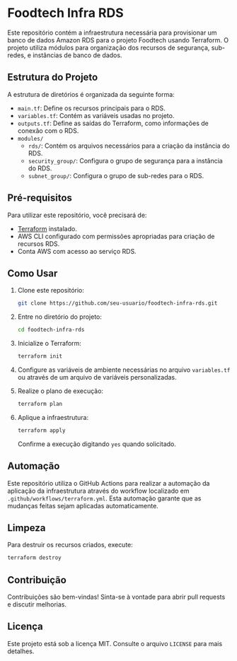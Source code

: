 
# Foodtech Infra RDS

Este repositório contém a infraestrutura necessária para provisionar um banco de dados Amazon RDS para o projeto Foodtech usando Terraform. O projeto utiliza módulos para organização dos recursos de segurança, sub-redes, e instâncias de banco de dados.
 
## Estrutura do Projeto

A estrutura de diretórios é organizada da seguinte forma:

- `main.tf`: Define os recursos principais para o RDS.
- `variables.tf`: Contém as variáveis usadas no projeto.
- `outputs.tf`: Define as saídas do Terraform, como informações de conexão com o RDS.
- `modules/`
  - `rds/`: Contém os arquivos necessários para a criação da instância do RDS.
  - `security_group/`: Configura o grupo de segurança para a instância do RDS.
  - `subnet_group/`: Configura o grupo de sub-redes para o RDS.

## Pré-requisitos

Para utilizar este repositório, você precisará de:

- [Terraform](https://www.terraform.io/downloads) instalado.
- AWS CLI configurado com permissões apropriadas para criação de recursos RDS.
- Conta AWS com acesso ao serviço RDS.

## Como Usar

1. Clone este repositório:

   ```bash
   git clone https://github.com/seu-usuario/foodtech-infra-rds.git
   ```

2. Entre no diretório do projeto:

   ```bash
   cd foodtech-infra-rds
   ```

3. Inicialize o Terraform:

   ```bash
   terraform init
   ```

4. Configure as variáveis de ambiente necessárias no arquivo `variables.tf` ou através de um arquivo de variáveis personalizadas.

5. Realize o plano de execução:

   ```bash
   terraform plan
   ```

6. Aplique a infraestrutura:

   ```bash
   terraform apply
   ```

   Confirme a execução digitando `yes` quando solicitado.

## Automação

Este repositório utiliza o GitHub Actions para realizar a automação da aplicação da infraestrutura através do workflow localizado em `.github/workflows/terraform.yml`. Esta automação garante que as mudanças feitas sejam aplicadas automaticamente.

## Limpeza

Para destruir os recursos criados, execute:

```bash
terraform destroy
```

## Contribuição

Contribuições são bem-vindas! Sinta-se à vontade para abrir pull requests e discutir melhorias.

## Licença

Este projeto está sob a licença MIT. Consulte o arquivo `LICENSE` para mais detalhes.
